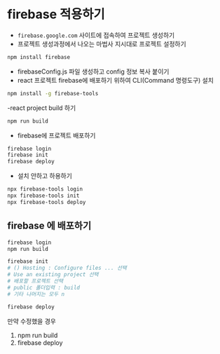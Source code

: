 # firebase 적용하기

- `firebase.google.com` 사이트에 접속하여 프로젝트 생성하기
- 프로젝트 생성과정에서 나오는 마법사 지시대로 프로젝트 설정하기

```bash
npm install firebase
```

- firebaseConfig.js 파일 생성하고 config 정보 복사 붙이기
- react 프로젝트 firebase에 배포하기 위하여 CLI(Command 명령도구) 설치

```bash
npm install -g firebase-tools
```

-react project build 하기

```bash
npm run build
```

- firebase에 프로젝트 배포하기

```bash
firebase login
firebase init
firebase deploy
```

- 설치 안하고 하용하기

```bash
npx firebase-tools login
npx firebase-tools init
npx firebase-tools deploy
```

## firebase 에 배포하기

```bash
firebase login
npm run build

firebase init
# () Hosting : Configure files ... 선택
# Use an existing project 선택
# 배포할 프로젝트 선택
# public 폴더입력 : build
# 기타 나머지는 모두 n

firebase deploy
```

만약 수정했을 경우

1. npm run build
2. firebase deploy
